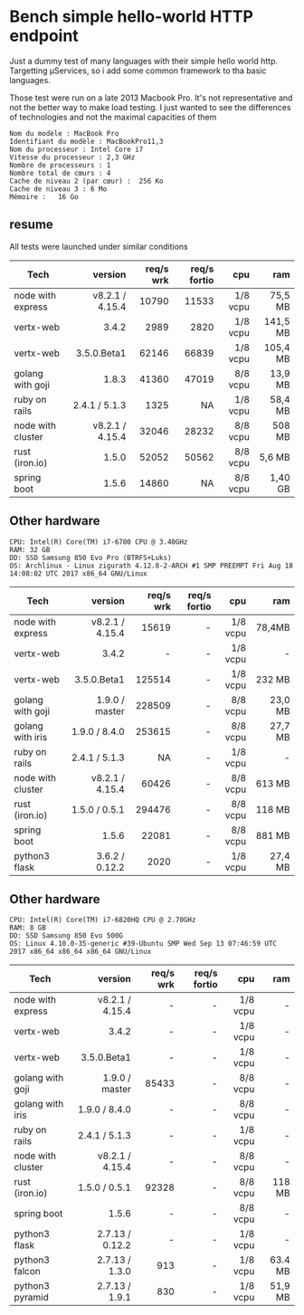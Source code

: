 # Bench simple hello-world HTTP endpoint

Just a dummy test of many languages with their simple hello world http.
Targetting µServices, so i add some common framework to tha basic languages.

Those test were run on a late 2013 Macbook Pro. It's not representative and not the better way to make load testing.
I just wanted to see the differences of technologies and not the maximal capacities of them

```
Nom du modèle :	MacBook Pro
Identifiant du modèle :	MacBookPro11,3
Nom du processeur :	Intel Core i7
Vitesse du processeur :	2,3 GHz
Nombre de processeurs :	1
Nombre total de cœurs :	4
Cache de niveau 2 (par cœur) :	256 Ko
Cache de niveau 3 :	6 Mo
Mémoire :	16 Go
```

## resume

All tests were launched under similar conditions

| Tech              | version          | req/s wrk | req/s fortio | cpu      | ram      |
| ----------------- | ----------------:| ---------:| ------------:| --------:| --------:|
| node with express | v8.2.1 / 4.15.4 | 10790     | 11533        | 1/8 vcpu | 75,5 MB   |
| vertx-web         | 3.4.2           | 2989      | 2820         | 1/8 vcpu | 141,5 MB  |
| vertx-web         | 3.5.0.Beta1     | 62146     | 66839        | 1/8 vcpu | 105,4 MB  |
| golang with goji  | 1.8.3           | 41360     | 47019        | 8/8 vcpu | 13,9 MB   |
| ruby on rails     | 2.4.1 / 5.1.3   | 1325      | NA           | 1/8 vcpu | 58,4 MB   |
| node with cluster | v8.2.1 / 4.15.4 | 32046     | 28232        | 8/8 vcpu | 508 MB    |
| rust (iron.io)    | 1.5.0           | 52052     | 50562        | 8/8 vcpu | 5,6 MB    |
| spring boot       | 1.5.6           | 14860     | NA           | 8/8 vcpu | 1,40 GB   |

## Other hardware

```
CPU: Intel(R) Core(TM) i7-6700 CPU @ 3.40GHz
RAM: 32 GB
DD: SSD Samsung 850 Evo Pro (BTRFS+Luks)
OS: Archlinux - Linux zigurath 4.12.8-2-ARCH #1 SMP PREEMPT Fri Aug 18 14:08:02 UTC 2017 x86_64 GNU/Linux
```

| Tech              | version          | req/s wrk | req/s fortio | cpu      | ram      |
| ----------------- | ----------------:| ---------:| ------------:| --------:| --------:|
| node with express | v8.2.1 / 4.15.4 | 15619     | -            | 1/8 vcpu | 78,4MB    |
| vertx-web         | 3.4.2           | -         | -            | 1/8 vcpu | -         |
| vertx-web         | 3.5.0.Beta1     | 125514    | -            | 1/8 vcpu | 232 MB    |
| golang with goji  | 1.9.0 / master  | 228509    | -            | 8/8 vcpu | 23,0 MB   |
| golang with iris  | 1.9.0 / 8.4.0   | 253615    | -            | 8/8 vcpu | 27,7 MB   |
| ruby on rails     | 2.4.1 / 5.1.3   | NA        | -            | 1/8 vcpu | -         |
| node with cluster | v8.2.1 / 4.15.4 | 60426     | -            | 8/8 vcpu | 613 MB    |
| rust (iron.io)    | 1.5.0 / 0.5.1   | 294476    | -            | 8/8 vcpu | 118 MB    |
| spring boot       | 1.5.6           | 22081     | -            | 8/8 vcpu | 881 MB    |
| python3 flask     | 3.6.2 / 0.12.2  | 2020      | -            | 1/8 vcpu | 27,4 MB   |

## Other hardware

```
CPU: Intel(R) Core(TM) i7-6820HQ CPU @ 2.70GHz
RAM: 8 GB
DD: SSD Samsung 850 Evo 500G
OS: Linux 4.10.0-35-generic #39-Ubuntu SMP Wed Sep 13 07:46:59 UTC 2017 x86_64 x86_64 x86_64 GNU/Linux
```

| Tech              | version          | req/s wrk | req/s fortio | cpu      | ram      |
| ----------------- | ----------------:| ---------:| ------------:| --------:| --------:|
| node with express | v8.2.1 / 4.15.4 | -          | -            | 1/8 vcpu | -        |
| vertx-web         | 3.4.2           | -          | -            | 1/8 vcpu | -        |
| vertx-web         | 3.5.0.Beta1     | -          | -            | 1/8 vcpu | -        |
| golang with goji  | 1.9.0 / master  | 85433      | -            | 8/8 vcpu | -        |
| golang with iris  | 1.9.0 / 8.4.0   | -          | -            | 8/8 vcpu | -        |
| ruby on rails     | 2.4.1 / 5.1.3   | -          | -            | 1/8 vcpu | -        |
| node with cluster | v8.2.1 / 4.15.4 | -          | -            | 8/8 vcpu | -        |
| rust (iron.io)    | 1.5.0 / 0.5.1   | 92328      | -            | 8/8 vcpu | 118 MB   |
| spring boot       | 1.5.6           | -          | -            | 8/8 vcpu | -        |
| python3 flask     | 2.7.13 / 0.12.2 | -          | -            | 1/8 vcpu | -        |
| python3 falcon    | 2.7.13 / 1.3.0  | 913        | -            | 1/8 vcpu | 63.4 MB  |
| python3 pyramid   | 2.7.13 / 1.9.1  | 830        | -            | 1/8 vcpu | 51,9 MB  |
